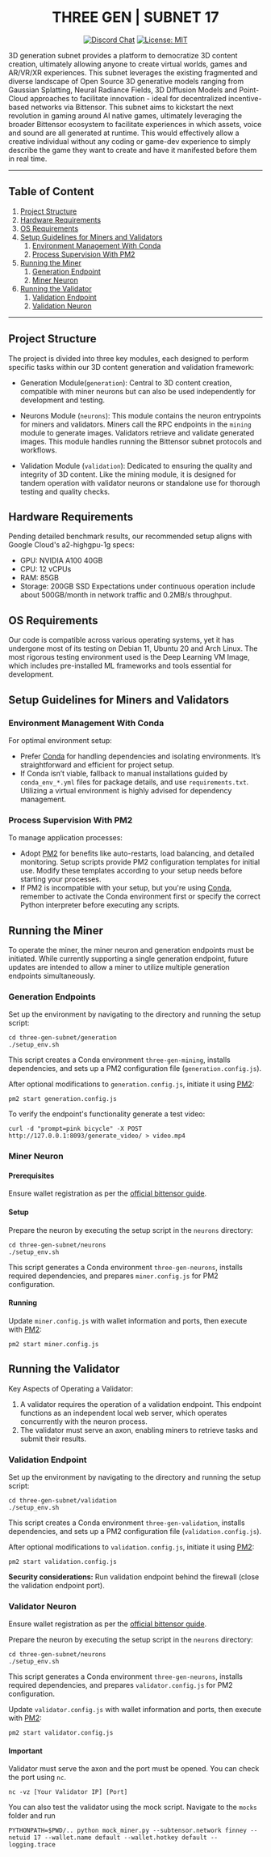 <div align="center">

# **THREE GEN | SUBNET 17**

[![Discord Chat](https://img.shields.io/discord/308323056592486420.svg)](https://discord.gg/bittensor)
[![License: MIT](https://img.shields.io/badge/License-MIT-yellow.svg)](https://opensource.org/licenses/MIT) 

</div>

3D generation subnet provides a platform to democratize 3D content creation, ultimately allowing anyone to create virtual worlds, games and AR/VR/XR experiences. This subnet leverages the existing fragmented and diverse landscape of Open Source 3D generative models ranging from Gaussian Splatting, Neural Radiance Fields, 3D Diffusion Models and Point-Cloud approaches to facilitate innovation - ideal for decentralized incentive-based networks via Bittensor. This subnet aims to kickstart the next revolution in gaming around AI native games, ultimately leveraging the broader Bittensor ecosystem to facilitate experiences in which assets, voice and sound are all generated at runtime. This would effectively allow a creative individual without any coding or game-dev experience to simply describe the game they want to create and have it manifested before them in real time.

---
## Table of Content
1. [Project Structure](#project-structure)
2. [Hardware Requirements](#hardware-requirements)
3. [OS Requirements](#os-requirements)
4. [Setup Guidelines for Miners and Validators](#setup-guidelines-for-miners-and-validators)
   1. [Environment Management With Conda](#environment-management-with-conda)
   2. [Process Supervision With PM2](#process-supervision-with-pm2)
5. [Running the Miner](#running-the-miner)
   1. [Generation Endpoint](#generation-endpoints)
   2. [Miner Neuron](#miner-neuron)
6. [Running the Validator](#running-the-validator)
   1. [Validation Endpoint](#validation-endpoint)
   2. [Validation Neuron](#validator-neuron)

---
## Project Structure

The project is divided into three key modules, each designed to perform specific tasks within our 3D content generation and validation framework:

- Generation Module(`generation`): Central to 3D content creation, compatible with miner neurons but can also be used independently for development and testing.

- Neurons Module (`neurons`): This module contains the neuron entrypoints for miners and validators. Miners call the RPC endpoints in the `mining` module to generate images. Validators retrieve and validate generated images. This module handles running the Bittensor subnet protocols and workflows.

- Validation Module (`validation`): Dedicated to ensuring the quality and integrity of 3D content. Like the mining module, it is designed for tandem operation with validator neurons or standalone use for thorough testing and quality checks.

## Hardware Requirements

Pending detailed benchmark results, our recommended setup aligns with Google Cloud's a2-highgpu-1g specs:
- GPU: NVIDIA A100 40GB
- CPU: 12 vCPUs
- RAM: 85GB
- Storage: 200GB SSD
Expectations under continuous operation include about 500GB/month in network traffic and 0.2MB/s throughput.

## OS Requirements

Our code is compatible across various operating systems, yet it has undergone most of its testing on Debian 11, Ubuntu 20 and Arch Linux. The most rigorous testing environment used is the Deep Learning VM Image, which includes pre-installed ML frameworks and tools essential for development.

## Setup Guidelines for Miners and Validators

### Environment Management With Conda

For optimal environment setup:
- Prefer [Conda](https://docs.conda.io/en/latest/) for handling dependencies and isolating environments. It’s straightforward and efficient for project setup.
- If Conda isn’t viable, fallback to manual installations guided by `conda_env_*.yml` files for package details, and use `requirements.txt`. Utilizing a virtual environment is highly advised for dependency management.

### Process Supervision With PM2

To manage application processes:
- Adopt [PM2](https://pm2.io) for benefits like auto-restarts, load balancing, and detailed monitoring. Setup scripts provide PM2 configuration templates for initial use. Modify these templates according to your setup needs before starting your processes.
- If PM2 is incompatible with your setup, but you're using [Conda](https://docs.conda.io/en/latest/), remember to activate the Conda environment first or specify the correct Python interpreter before executing any scripts.

## Running the Miner

To operate the miner, the miner neuron and generation endpoints must be initiated. While currently supporting a single generation endpoint, future updates are intended to allow a miner to utilize multiple generation endpoints simultaneously.

### Generation Endpoints

Set up the environment by navigating to the directory and running the setup script:
```commandline
cd three-gen-subnet/generation
./setup_env.sh
```
This script creates a Conda environment `three-gen-mining`, installs dependencies, and sets up a PM2 configuration file (`generation.config.js`).

After optional modifications to `generation.config.js`, initiate it using [PM2](https://pm2.io):
```commandline
pm2 start generation.config.js
```

To verify the endpoint's functionality generate a test video:
```commandline
curl -d "prompt=pink bicycle" -X POST http://127.0.0.1:8093/generate_video/ > video.mp4
```

### Miner Neuron

#### Prerequisites

Ensure wallet registration as per the [official bittensor guide](https://docs.bittensor.com/subnets/register-validate-mine).

#### Setup
Prepare the neuron by executing the setup script in the `neurons` directory:
```commandline
cd three-gen-subnet/neurons
./setup_env.sh
```
This script generates a Conda environment `three-gen-neurons`, installs required dependencies, and prepares `miner.config.js` for PM2 configuration.

#### Running
Update `miner.config.js` with wallet information and ports, then execute with [PM2](https://pm2.io):
```commandline
pm2 start miner.config.js
```




## Running the Validator

Key Aspects of Operating a Validator:
1. A validator requires the operation of a validation endpoint. This endpoint functions as an independent local web server, which operates concurrently with the neuron process.
2. The validator must serve an axon, enabling miners to retrieve tasks and submit their results.

### Validation Endpoint

Set up the environment by navigating to the directory and running the setup script:
```commandline
cd three-gen-subnet/validation
./setup_env.sh
```
This script creates a Conda environment `three-gen-validation`, installs dependencies, and sets up a PM2 configuration file (`validation.config.js`).

After optional modifications to `validation.config.js`, initiate it using [PM2](https://pm2.io):
```commandline
pm2 start validation.config.js
```

**Security considerations:** Run validation endpoint behind the firewall (close the validation endpoint port).

### Validator Neuron

Ensure wallet registration as per the [official bittensor guide](https://docs.bittensor.com/subnets/register-validate-mine).

Prepare the neuron by executing the setup script in the `neurons` directory:
```commandline
cd three-gen-subnet/neurons
./setup_env.sh
```
This script generates a Conda environment `three-gen-neurons`, installs required dependencies, and prepares `validator.config.js` for PM2 configuration.

Update `validator.config.js` with wallet information and ports, then execute with [PM2](https://pm2.io):
```commandline
pm2 start validator.config.js
```

#### Important
Validator must serve the axon and the port must be opened. You can check the port using `nc`. 
```commandline
nc -vz [Your Validator IP] [Port]
```
You can also test the validator using the mock script. Navigate to the `mocks` folder and run
```commandline
PYTHONPATH=$PWD/.. python mock_miner.py --subtensor.network finney --netuid 17 --wallet.name default --wallet.hotkey default --logging.trace
```
